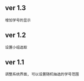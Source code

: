 ver 1.3
----------------------------------
    增加学号的显示
ver 1.2
----------------------------------
    设置小组选取
ver 1.1
----------------------------------
    调整系统界面, 可以设置随机抽选的学号范围